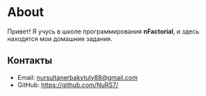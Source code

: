 # About

Привет! Я учусь в школе программирования **nFactorial**, и здесь находятся мои домашние задания.

## Контакты

- Email: nursultanerbakytuly88@gmail.com
- GitHub: https://github.com/NuRS7/
